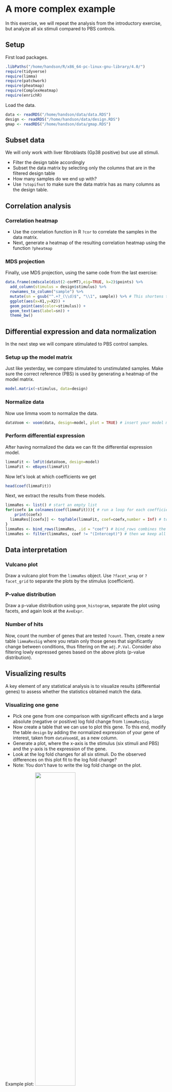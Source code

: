 # A more complex example
In this exercise, we will repeat the analysis from the introductory exercise, but analyze all six stimuli compared to PBS controls.

## Setup
First load packages.
```R
.libPaths("/home/handson/R/x86_64-pc-linux-gnu-library/4.0/")
require(tidyverse)
require(limma)
require(patchwork)
require(pheatmap)
require(ComplexHeatmap)
require(enrichR)
```

Load the data.
```R
data <- readRDS("/home/handson/data/data.RDS")
design <- readRDS("/home/handson/data/design.RDS")
gmap <- readRDS("/home/handson/data/gmap.RDS")
```

## Subset data
We will only work with liver fibroblasts (Gp38 positive) but use all stimuli.
* Filter the design table accordingly
* Subset the data matrix by selecting only the columns that are in the filtered design table
* How many samples do we end up with?
* Use `?stopifnot` to make sure the data matrix has as many columns as the design table.


## Correlation analysis

### Correlation heatmap

* Use the correlation function in R `?cor` to correlate the samples in the data matrix. 
* Next, generate a heatmap of the resulting correlation heatmap using the function `?pheatmap`

### MDS projection
Finally, use MDS projection, using the same code from the last exercise:
```R
data.frame(cmdscale(dist(2-corMT),eig=TRUE, k=2)$points) %>%
  add_column(stimulus = design$stimulus) %>%
  rownames_to_column("sample") %>%
  mutate(sn = gsub("^.+?_(\\d)$", "\\1", sample)) %>% # This shortens the sample names to just the number at the end
  ggplot(aes(x=X1,y=X2)) + 
  geom_point(aes(color=stimulus)) +
  geom_text(aes(label=sn)) +
  theme_bw()
```

## Differential expression and data normalization
In the next step we will compare stimulated to PBS control samples.

### Setup up the model matrix
Just like yesterday, we compare stimulated to unstimulated samples. Make sure the correct reference (PBS) is used by generating a heatmap of the model matrix.
```R
model.matrix(~stimulus, data=design)
```

### Normalize data
Now use limma voom to normalize the data.
```R
dataVoom <- voom(data, design=model, plot = TRUE) # insert your model matrix with design=model
```

### Perform differential expression
After having normalized the data we can fit the differential expression model. 
```R
limmaFit <- lmFit(dataVoom, design=model)
limmaFit <- eBayes(limmaFit)
```

Now let's look at which coefficients we get
```R
head(coef(limmaFit))
```

Next, we extract the results from these models.
```R
limmaRes <- list() # start an empty list
for(coefx in colnames(coef(limmaFit))){ # run a loop for each coefficient
	print(coefx)
  limmaRes[[coefx]] <- topTable(limmaFit, coef=coefx,number = Inf) # topTable returns the statistics of our genes. We then store the result of each coefficient in a list.
}
limmaRes <- bind_rows(limmaRes, .id = "coef") # bind_rows combines the results and stores the name of the coefficient in the column "coef"
limmaRes <- filter(limmaRes, coef != "(Intercept)") # then we keep all results except for the intercept
```

## Data interpretation

### Vulcano plot
Draw a vulcano plot from the `limmaRes` object. Use `?facet_wrap` or `?facet_grid` to separate the plots by the stimulus (coefficient).

### P-value distribution
Draw a p-value distribution using `geom_histogram`, separate the plot using facets, and again look at the `AveExpr`.

### Number of hits
Now, count the number of genes that are tested `?count`. Then, create a new table `limmaResSig` where you retain only those genes that significantly change between conditions, thus filtering on the `adj.P.Val`. Consider also filtering lowly expressed genes based on the above plots (p-value distribution).


## Visualizing results
A key element of any statistical analysis is to visualize results (differential genes) to assess whether the statistics obtained match the data. 

### Visualizing one gene
* Pick one gene from one comparison with significant effects and a large absolute (negative or positive) log fold change from `limmaResSig`.
* Now create a table that we can use to plot this gene. To this end, modify the table `design` by adding the normalized expression of your gene of interest, taken from `dataVoom$E`, as a new column.
* Generate a plot, where the x-axis is the stimulus (six stimuli and PBS) and the y-axis is the expression of the gene.
* Look at the log fold changes for all six stimuli. Do the observed differences on this plot fit to the log fold change?
* Note: You don't have to write the log fold change on the plot.

Example plot:
<img src="03_02_Complex/One.gene.png" width="50%">

### Visualizing multiple genes
Now let's make the following plot, which shows the expression data (left) and the statistical results (right) for the top 5 genes from each comparison.
<img src="03_02_Complex/Coef_HM.png" width="100%">

The steps below are outlined in detail. Make sure you understand the code, as you will have to modify it tomorrow.

#### get the genes of interest
Based on the significant hits in `limmaResSig`, group (`?group_by`) the hits by the coefficient `coef`, then get the top 5 genes by logFC (`top_n`), extract the ENSEMBL IDs from the column `ensg` using `?pull`, and store the result in a new object `goi.all`. 

#### plot statistical results
Next plot all statistical results for the genes above.
```R
(p.coef <- limmaRes %>%
  filter(ensg %in% goi.all) %>%
  mutate(gene = gmap[ensg,]$external_gene_name) %>%
  ggplot(aes(y=gene, x=gsub("stimulus", "", coef), color=logFC, size=-log10(adj.P.Val))) + 
  geom_point() +
  scale_color_gradient2(high="red", low="blue") +
  theme_bw())
```

#### plot expression data
First we will collect the expression data of each gene, writing a for loop over all genes, and storing the data.frame for each gene in a list.
```R
dat.list <- list()
for(gg in goi.all){
  dat.list[[gg]] <- design %>%
    mutate(E=scale(dataVoom$E[gg,])) %>%
    rownames_to_column("sample") %>%
    remove_rownames()
}
```

Next, we combine the above list of data.frame into one data.frame using `?bind_rows`, and then plot this data as a heatmap.
```R
(p.vals <- bind_rows(dat.list, .id="ensg") %>%
  mutate(gene = gmap[ensg,]$external_gene_name) %>%
  mutate(stimulus = as.character(stimulus)) %>%
  ggplot(aes(x=sample, y=gene, fill=E)) + 
  geom_tile() +
  facet_grid(. ~ stimulus, space ="free", scales = "free") +
  scale_fill_gradient2(low="blue", high="red"))
```

#### Final plot
Finally, we combine the two plots as below, using the "patchwork" package. This command should show you the plot shown above.
```R
p.vals + p.coef
```


<!-- ## Enrichment analysis
Enrichment analysis help in interpreting long lists of genes. By measuring whether certain gene sets are enriched in our list of differential genes (often called hit list), enrichment analysis informs us on the involvement of biological pathways (among others) in the processes studied.
* First, filter all genes with `logFC > 0` from the table of significant genes and store them in the object `goi` (note, this will overwrite the value of this object defined previously - so if you are going back to the previous exercise, you wil have to redefine the object).
* Next convert the ENSEMBL IDs to gene symbols: `goi <- gmap[goi,]$external_gene_name %>% unique()`
* Next perform enrichment analysis using the function `?enrichr` with `databases = c("MSigDB_Hallmark_2020", "GO_Biological_Process_2021")` and store the results in the objec `enr.res`.
* The `enr.res` object is a list, which contains two entries `enr.res$MSigDB_Hallmark_2020` and `enr.res$GO_Biological_Process_2021`, one for each of the two databases tested.
* Now visualize the results based on the top 30 significant hits from each database (make a separate plot for each database).
* Did the interferon alpha treatment result in the up-regulation of the expected gene sets?
<img src="03_01_simple/Enrichments.png" width="50%" height="100%"> -->

